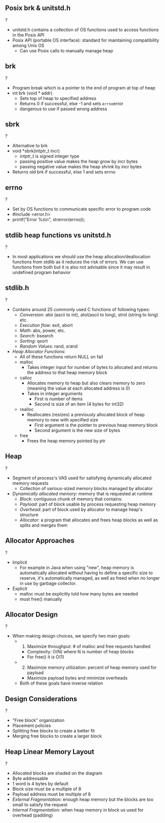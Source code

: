 ## Posix brk & unitstd.h
?
- unitstd.h contains a collection of OS functions used to access functions in the Posix API
- Posix API (portable OS interface): standard for maintaining compatibility among Unix OS
	- Can use Posix calls to manually manage heap

## brk
?
- Program break which is a pointer to the end of program at top of heap
- int brk (void * addr)
	- Sets top of heap to specified address
	- Returns 0 if successful, else -1 and sets `errno`error
	- dangerous to use if passed wrong address

## sbrk
?
- Alternative to brk
- void \*sbrk(intptr_t incr) 
	- intptr_t is signed integer type
	- passing positive value makes the heap grow by incr bytes
	- passing negative value makes the heap shrink by incr bytes
- Returns old brk if successful, else 1 and sets errno

## errno
?
- Set by OS functions to communicate specific error to program code
- \#include \<error.h> 
- printf("Error %s\n", strerror(errno));

## stdlib heap functions vs unitstd.h
?
- In most applications we should use the heap allocation/deallocation functions from stdlib as it reduces the risk of errors. We can use functions from both but it is also not advisable since it may result in undefined program behavior

## stdlib.h
?
- Contains around 25 commonly used C functions of following types:
	- *Conversion*: atoi (ascii to int), atol(ascii to long), strol (string to long) etc.
	- *Execution flow*: exit, abort
	- *Math*: abs, power, etc.
	- *Search*: bsearch
	- *Sorting*: qsort
	- *Random Values*: rand, srand
- *Heap Allocator Functions*:
	- All of these functions return NULL on fail
	- malloc
		- Takes integer input for number of bytes to allocated and returns the address to that heap memory block
	- calloc
		- Allocates memory to heap but also clears memory to zero (meaning the value at each allocated address is 0)
		- Takes in integer arguments
			- First is number of items
			- Second is size of an item (4 bytes for int32)
	- realloc
		- Reallocates (resizes) a previously allocated block of heap memory to new with specified size
			- First argument is the pointer to previous heap memory block
			- Second argument is the new size of bytes
	- free 
		- Frees the heap memory pointed by ptr

## Heap
?
- Segment of process's VAS used for satisfying dynamically allocated memory requests
	- Collection of various-sized memory blocks managed by allocator
- *Dynamically allocated memory*: memory that is requested at runtime
	- *Block*: contiguous chunk of memory that contains:
	- *Payload*: part of block usable by process requesting heap memory
	- *Overhead*: part of block used by allocator to manage heap's structure
	- *Allocator*: a program that allocates and frees heap blocks as well as splits and merges them

## Allocator Approaches
?
- Implicit
	- For example in Java when using "new", heap memory is automatically allocated without having to define a specific size to reserve, it's automatically managed, as well as freed when no longer in use by garbage collector.
- Explicit
	- malloc must be explicitly told how many bytes are needed
	- must free() manually

## Allocator Design
?
- When making design choices, we specify two main goals:
	- 1. Maximize throughput: # of malloc and free requests handled
		- Complexity: O(N) where N is number of heap blocks
		- For free() it is O(1)
	- 2. Maximize memory utilization: percent of heap memory used for payload
		- Maximize payload bytes and minimize overheads
	- Both of these goals have inverse relation

## Design Considerations
?
- "Free block" organization
- Placement policies
- Splitting free blocks to create a better fit
- Merging free blocks to create a larger block

## Heap Linear Memory Layout
?
- Allocated blocks are shaded on the diagram
- Byte addressable
- 1 word is 4 bytes by default
- Block size must be a multiple of 8
- Payload address must be multiple of 8
- *External Fragmentation*: enough heap memory but the blocks are too small to satisfy the request
- *Internal Fragmentation*: when heap memory in block us used for overhead (padding)